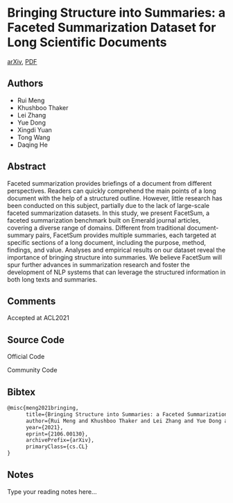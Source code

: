 
# Bringing Structure into Summaries: a Faceted Summarization Dataset for Long Scientific Documents

[arXiv](https://arxiv.org/abs/2106.0130), [PDF](https://arxiv.org/pdf/2106.0130.pdf)

## Authors

- Rui Meng
- Khushboo Thaker
- Lei Zhang
- Yue Dong
- Xingdi Yuan
- Tong Wang
- Daqing He

## Abstract

Faceted summarization provides briefings of a document from different perspectives. Readers can quickly comprehend the main points of a long document with the help of a structured outline. However, little research has been conducted on this subject, partially due to the lack of large-scale faceted summarization datasets. In this study, we present FacetSum, a faceted summarization benchmark built on Emerald journal articles, covering a diverse range of domains. Different from traditional document-summary pairs, FacetSum provides multiple summaries, each targeted at specific sections of a long document, including the purpose, method, findings, and value. Analyses and empirical results on our dataset reveal the importance of bringing structure into summaries. We believe FacetSum will spur further advances in summarization research and foster the development of NLP systems that can leverage the structured information in both long texts and summaries.

## Comments

Accepted at ACL2021

## Source Code

Official Code



Community Code



## Bibtex

```tex
@misc{meng2021bringing,
      title={Bringing Structure into Summaries: a Faceted Summarization Dataset for Long Scientific Documents}, 
      author={Rui Meng and Khushboo Thaker and Lei Zhang and Yue Dong and Xingdi Yuan and Tong Wang and Daqing He},
      year={2021},
      eprint={2106.00130},
      archivePrefix={arXiv},
      primaryClass={cs.CL}
}
```

## Notes

Type your reading notes here...

